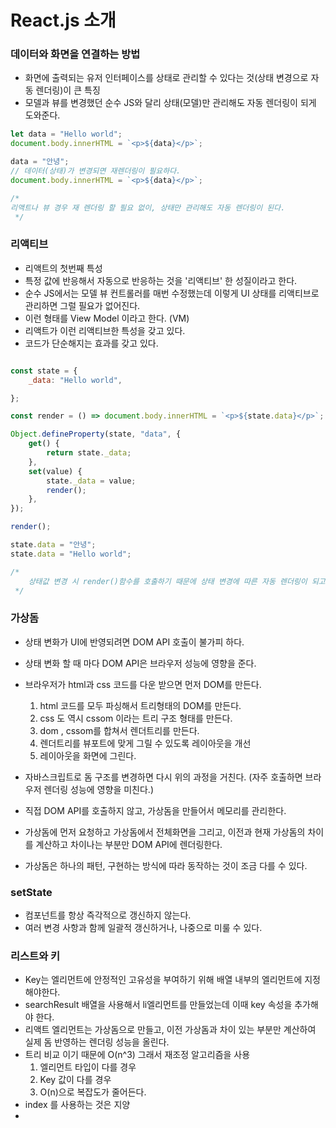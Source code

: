 # React.js 소개

### 데이터와 화면을 연결하는 방법

* 화면에 출력되는 유저 인터페이스를 상태로 관리할 수 있다는 것(상태 변경으로 자동 렌더링)이 큰 특징
* 모델과 뷰를 변경했던 순수 JS와 달리 상태(모델)만 관리해도 자동 렌더링이 되게 도와준다.

```javascript
let data = "Hello world";
document.body.innerHTML = `<p>${data}</p>`;

data = "안녕";
// 데이터(상태)가 변경되면 재렌더링이 필요하다.
document.body.innerHTML = `<p>${data}</p>`;

/*
리액트나 뷰 경우 재 렌더링 할 필요 없이, 상태만 관리해도 자동 렌더링이 된다.
 */


```


### 리액티브

* 리액트의 첫번째 특성
* 특정 값에 반응해서 자동으로 반응하는 것을 '리액티브' 한 성질이라고 한다.
* 순수 JS에서는 모델 뷰 컨트롤러를 매번 수정했는데 이렇게 UI 상태를 리액티브로 관리하면 그럴 필요가 없어진다.
* 이런 형태를 View Model 이라고 한다. (VM)
* 리액트가 이런 리액티브한 특성을 갖고 있다.
* 코드가 단순해지는 효과를 갖고 있다.


```javascript

const state = {
    _data: "Hello world",

};

const render = () => document.body.innerHTML = `<p>${state.data}</p>`;

Object.defineProperty(state, "data", {
    get() {
        return state._data;
    },
    set(value) {
        state._data = value;
        render();
    },
});

render();

state.data = "안녕";
state.data = "Hello world";

/*
    상태값 변경 시 render()함수를 호출하기 때문에 상태 변경에 따른 자동 렌더링이 되고 있는 상황
 */

```

### 가상돔

* 상태 변화가 UI에 반영되려면 DOM API 호출이 불가피 하다.
* 상태 변화 할 때 마다 DOM API은 브라우저 성능에 영향을 준다.
* 브라우저가 html과 css 코드를 다운 받으면 먼저 DOM를 만든다.
  1. html 코드를 모두 파싱해서 트리형태의 DOM를 만든다.
  2. css 도 역시 cssom 이라는 트리 구조 형태를 만든다.
  3. dom , cssom를 합쳐서 렌더트리를 만든다.
  4. 렌더트리를 뷰포트에 맞게 그릴 수 있도록 레이아웃을 개선
  5. 레이아웃을 화면에 그린다.

* 자바스크립트로 돔 구조를 변경하면 다시 위의 과정을 거친다. (자주 호출하면 브라우저 렌더링 성능에 영향을 미친다.)
* 직접 DOM API를 호출하지 않고, 가상돔을 만들어서 메모리를 관리한다.
* 가상돔에 먼저 요청하고 가상돔에서 전체화면을 그리고, 이전과 현재 가상돔의 차이를 계산하고 차이나는 부분만 DOM API에 렌더링한다.
* 가상돔은 하나의 패턴, 구현하는 방식에 따라 동작하는 것이 조금 다를 수 있다.

### setState

* 컴포넌트를 항상 즉각적으로 갱신하지 않는다.
* 여러 변경 사항과 함께 일괄적 갱신하거나, 나중으로 미룰 수 있다.

### 리스트와 키

* Key는 엘리먼트에 안정적인 고유성을 부여하기 위해 배열 내부의 엘리먼트에 지정해야한다.
* searchResult 배열을 사용해서 li엘리먼트를 만들었는데 이때 key 속성을 추가해야 한다.
* 리액트 엘리먼트는 가상돔으로 만들고, 이전 가상돔과 차이 있는 부분만 계산하여 실제 돔 반영하는 렌더링 성능을 올린다.
* 트리 비교 이기 때문에 O(n^3) 그래서 재조정 알고리즘을 사용
  1. 엘리먼트 타입이 다를 경우
  2. Key 값이 다를 경우 
  3. O(n)으로 복잡도가 줄어든다.
* index 를 사용하는 것은 지양
* 